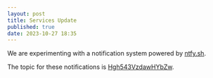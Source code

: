 ```yaml
---
layout: post
title: Services Update
published: true
date: 2023-10-27 18:35
---
```


We are experimenting with a notification system powered by [ntfy.sh](https://ntfy.sh/).

The topic for these notifications is [Hgh543VzdawHYbZw](https://ntfy.sh/Hgh543VzdawHYbZw).